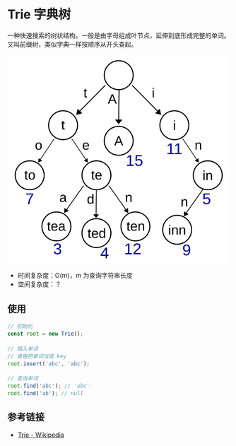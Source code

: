 # Trie 字典树

一种快速搜索的树状结构。一般是由字母组成叶节点，延伸到底形成完整的单词。又叫前缀树，类似字典一样按顺序从开头查起。

![images/Trie_example.svg](/images/Trie_example.svg)

+ 时间复杂度：O(m)，m 为查询字符串长度
+ 空间复杂度：？

## 使用

```javascript
// 初始化
const root = new Trie();

// 插入单词
// 直接把单词当成 key
root.insert('abc', 'abc');

// 查询单词
root.find('abc'); // 'abc'
root.find('ab'); // null
```

## 参考链接

+ [Trie - Wikipedia](https://en.wikipedia.org/wiki/Trie)
